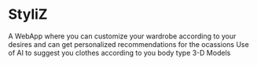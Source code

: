 # StyliZ
A WebApp where you can customize your wardrobe according to your desires and can get personalized recommendations for the ocassions
Use of AI to suggest you clothes according to you body type
3-D Models 
